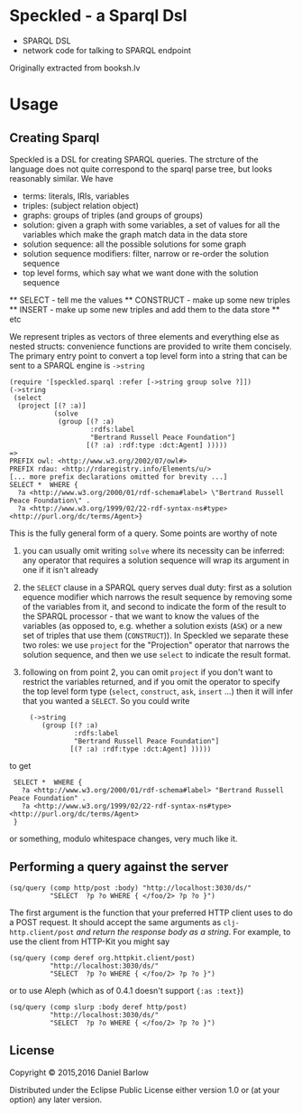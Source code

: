 # Speckled - a Sparql Dsl

* SPARQL DSL
* network code for talking to SPARQL endpoint

Originally extracted from booksh.lv

# Usage

## Creating Sparql 

Speckled is a DSL for creating SPARQL queries.  The strcture of the
language does not quite correspond to the sparql parse tree, but looks
reasonably similar. We have

* terms: literals, IRIs, variables
* triples: (subject relation object) 
* graphs: groups of triples (and groups of groups)
* solution: given a graph with some variables, a set of values for all the variables which make the graph match data in the data store
* solution sequence: all the possible solutions for some graph
* solution sequence modifiers: filter, narrow or re-order the solution sequence
* top level forms, which say what we want done with the solution sequence

** SELECT - tell me the values
** CONSTRUCT - make up some new triples
** INSERT - make up some new triples and add them to the data store
** etc

We represent triples as vectors of three elements and everything else
as nested structs: convenience functions are provided to write them concisely.
The primary entry point to convert a top level form into a string that can be sent to a SPARQL engine is `->string`

    (require '[speckled.sparql :refer [->string group solve ?]])
    (->string
     (select
      (project [(? :a)]
               (solve
                (group [(? :a)
                        :rdfs:label
                        "Bertrand Russell Peace Foundation"]
                       [(? :a) :rdf:type :dct:Agent] )))))
    =>
    PREFIX owl: <http://www.w3.org/2002/07/owl#>
    PREFIX rdau: <http://rdaregistry.info/Elements/u/>
    [... more prefix declarations omitted for brevity ...]
    SELECT *  WHERE {
      ?a <http://www.w3.org/2000/01/rdf-schema#label> \"Bertrand Russell Peace Foundation\" .
      ?a <http://www.w3.org/1999/02/22-rdf-syntax-ns#type> <http://purl.org/dc/terms/Agent>}

This is the fully general form of a query.  Some points are worthy of note

1. you can usually omit writing `solve` where its necessity can be
inferred: any operator that requires a solution sequence will wrap its
argument in one if it isn't already

2. the `SELECT` clause in a SPARQL query serves dual duty: first as a
solution equence modifier which narrows the result sequence by
removing some of the variables from it, and second to indicate the
form of the result to the SPARQL processor - that we want to know the
values of the variables (as opposed to, e.g. whether a solution exists
(`ASK`) or a new set of triples that use them (`CONSTRUCT`)).  In
Speckled we separate these two roles: we use `project` for the
"Projection" operator that narrows the solution sequence, and then we
use `select` to indicate the result format.

3. following on from point 2, you can omit `project` if you don't want
to restrict the variables returned, and if you omit the operator to
specify the top level form type (`select`, `construct`, `ask`,
`insert` ...) then it will infer that you wanted a `SELECT`. So you
could write

```
     (->string
        (group [(? :a)
                :rdfs:label
                "Bertrand Russell Peace Foundation"]
               [(? :a) :rdf:type :dct:Agent] )))))

```

to get

     SELECT *  WHERE {
       ?a <http://www.w3.org/2000/01/rdf-schema#label> "Bertrand Russell Peace Foundation" .
       ?a <http://www.w3.org/1999/02/22-rdf-syntax-ns#type> <http://purl.org/dc/terms/Agent>
     }

or something, modulo whitespace changes, very much like it.

## Performing a query against the server

    (sq/query (comp http/post :body) "http://localhost:3030/ds/"
              "SELECT  ?p ?o WHERE { </foo/2> ?p ?o }")

The first argument is the function that your preferred HTTP client
uses to do a POST request.  It should accept the same arguments as
`clj-http.client/post` _and return the response body as a string_.  For
example, to use the client from HTTP-Kit you might say

    (sq/query (comp deref org.httpkit.client/post)
              "http://localhost:3030/ds/"
              "SELECT  ?p ?o WHERE { </foo/2> ?p ?o }")

or to use Aleph (which as of 0.4.1 doesn't support `{:as :text}`)

    (sq/query (comp slurp :body deref http/post)
              "http://localhost:3030/ds/"
              "SELECT  ?p ?o WHERE { </foo/2> ?p ?o }")




## License

Copyright © 2015,2016 Daniel Barlow

Distributed under the Eclipse Public License either version 1.0 or (at
your option) any later version.
